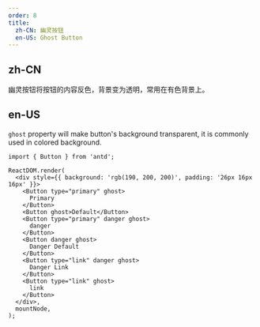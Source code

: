 ```yaml
---
order: 8
title:
  zh-CN: 幽灵按钮
  en-US: Ghost Button
---
```


## zh-CN

幽灵按钮将按钮的内容反色，背景变为透明，常用在有色背景上。

## en-US

`ghost` property will make button's background transparent, it is commonly used in colored background.

```tsx
import { Button } from 'antd';

ReactDOM.render(
  <div style={{ background: 'rgb(190, 200, 200)', padding: '26px 16px 16px' }}>
    <Button type="primary" ghost>
      Primary
    </Button>
    <Button ghost>Default</Button>
    <Button type="primary" danger ghost>
      danger
    </Button>
    <Button danger ghost>
      Danger Default
    </Button>
    <Button type="link" danger ghost>
      Danger Link
    </Button>
    <Button type="link" ghost>
      link
    </Button>
  </div>,
  mountNode,
);
```
